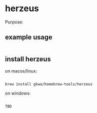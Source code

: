 # herzeus

Purpose:


## example usage

```bash


```

## install herzeus


on macos/linux:
```bash

brew install gkwa/homebrew-tools/herzeus

```


on windows:

```powershell

TBD

```
